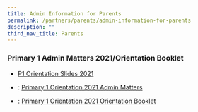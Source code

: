 ```yaml
---
title: Admin Information for Parents
permalink: /partners/parents/admin-information-for-parents
description: ""
third_nav_title: Parents
---
```

### Primary 1 Admin Matters 2021/Orientation Booklet

* [P1 Orientation Slides 2021](https://edgefieldpri-moe-edu-sg-admin.cwp.sg/qql/slot/u704/Partners/Parents/Admin%20Information%20for%20Parents/P1%20Orientation%20Slides%202021.pdf)


* : [Primary 1 Orientation 2021 Admin Matters](/files/P1%20Orientation%202021%20Admin%20Matters.pdf)


* : [Primary 1 Orientation 2021 Orientation Booklet](https://my.flipbookpdf.net/krDEe)